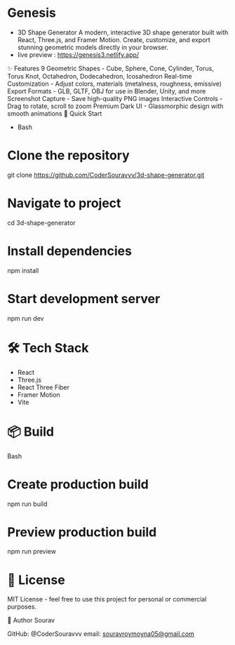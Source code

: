# Genesis
- 3D Shape Generator
A modern, interactive 3D shape generator built with React, Three.js, and Framer Motion. Create, customize, and export stunning geometric models directly in your browser.
- live preview : https://genesis3.netlify.app/

✨ Features
9 Geometric Shapes - Cube, Sphere, Cone, Cylinder, Torus, Torus Knot, Octahedron, Dodecahedron, Icosahedron
Real-time Customization - Adjust colors, materials (metalness, roughness, emissive)
Export Formats - GLB, GLTF, OBJ for use in Blender, Unity, and more
Screenshot Capture - Save high-quality PNG images
Interactive Controls - Drag to rotate, scroll to zoom
Premium Dark UI - Glassmorphic design with smooth animations
🚀 Quick Start
- Bash

# Clone the repository
git clone https://github.com/CoderSouravvv/3d-shape-generator.git

# Navigate to project
cd 3d-shape-generator

# Install dependencies
npm install

# Start development server
npm run dev

# 🛠️ Tech Stack
- React 
- Three.js 
- React Three Fiber 
- Framer Motion 
- Vite 

# 📦 Build
Bash

# Create production build
npm run build

# Preview production build
npm run preview

# 📝 License
 MIT License - feel free to use this project for personal or commercial purposes.

👤 Author
Sourav

GitHub: @CoderSouravvv
email: souravroymoyna05@gmail.com
